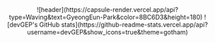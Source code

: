<!-- # devGEP -->
<div align="center"> 
  ![header](https://capsule-render.vercel.app/api?type=Waving&text=GyeongEun-Park&color=8BC6D3&height=180)
  ![devGEP's GitHub stats](https://github-readme-stats.vercel.app/api?username=devGEP&show_icons=true&theme=gotham)
</div>

